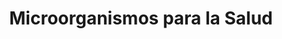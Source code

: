 ---
title: Microorganismos para la Salud
title_seo: ''
slug: microorganismos-para-la-salud
description: ''
image: ''
toc: false
draft: false
noindex: true
---